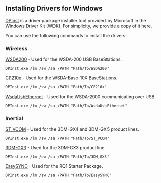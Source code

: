 ## Installing Drivers for Windows

[DPInst](https://technet.microsoft.com/en-us/ff544842(v=vs.96)) is a driver package installer tool provided by Microsoft in the Windows Driver Kit (WDK). For simplicity, we provide a copy of it here.

You can use the following commands to install the drivers:

### Wireless

[WSDA200](https://github.com/LORD-MicroStrain/Drivers/tree/master/Windows/Wireless/WSDA200) - Used for the WSDA-200 USB BaseStations.
```
DPInst.exe /lm /sw /sa /PATH "Path/To/WSDA200"
```

[CP210x](https://github.com/LORD-MicroStrain/Drivers/tree/master/Windows/Wireless/CP210x) - Used for the WSDA-Base-10X BaseStations.
```
DPInst.exe /lm /sw /sa /PATH "Path/To/CP210x"
```

[WsdaUsbEthernet](https://github.com/LORD-MicroStrain/Drivers/tree/master/Windows/Wireless/WsdaUsbEthernet) - Used for the WSDA-2000 communicating over USB.
```
DPInst.exe /lm /sw /sa /PATH "Path/To/WsdaUsbEthernet"
```

### Inertial

[ST_VCOM](https://github.com/LORD-MicroStrain/Drivers/tree/master/Windows/Inertial/ST_VCOM) - Used for the 3DM-GX4 and 3DM-GX5 product lines.
```
DPInst.exe /lm /sw /sa /PATH "Path/To/ST_VCOM"
```

[3DM-GX3](https://github.com/LORD-MicroStrain/Drivers/tree/master/Windows/Inertial/3DM_GX3) - Used for the 3DM-GX3 product line.
```
DPInst.exe /lm /sw /sa /PATH "Path/To/3DM_GX3"
```

[EasySYNC](https://github.com/LORD-MicroStrain/Drivers/tree/master/Windows/Inertial/EasySYNC) - Used for the RQ1 Starter Package.
```
DPInst.exe /lm /sw /sa /PATH "Path/To/EasySYNC"
```
